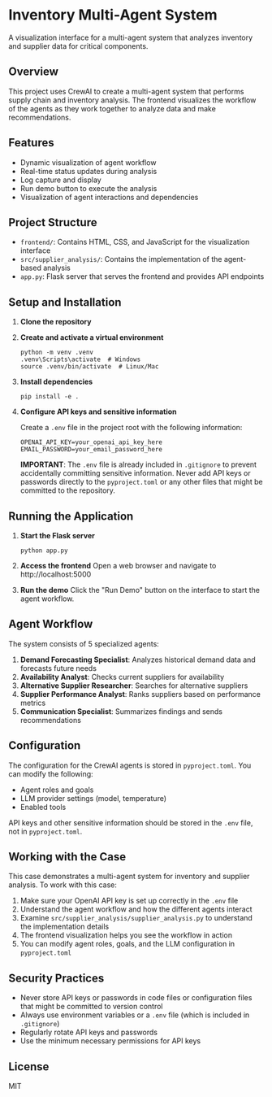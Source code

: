 # Inventory Multi-Agent System

A visualization interface for a multi-agent system that analyzes inventory and supplier data for critical components.

## Overview

This project uses CrewAI to create a multi-agent system that performs supply chain and inventory analysis. The frontend visualizes the workflow of the agents as they work together to analyze data and make recommendations.

## Features

- Dynamic visualization of agent workflow
- Real-time status updates during analysis
- Log capture and display
- Run demo button to execute the analysis
- Visualization of agent interactions and dependencies

## Project Structure

- `frontend/`: Contains HTML, CSS, and JavaScript for the visualization interface
- `src/supplier_analysis/`: Contains the implementation of the agent-based analysis
- `app.py`: Flask server that serves the frontend and provides API endpoints

## Setup and Installation

1. **Clone the repository**

2. **Create and activate a virtual environment**
   ```
   python -m venv .venv
   .venv\Scripts\activate  # Windows
   source .venv/bin/activate  # Linux/Mac
   ```

3. **Install dependencies**
   ```
   pip install -e .
   ```

4. **Configure API keys and sensitive information**
   
   Create a `.env` file in the project root with the following information:
   ```
   OPENAI_API_KEY=your_openai_api_key_here
   EMAIL_PASSWORD=your_email_password_here
   ```
   
   **IMPORTANT**: The `.env` file is already included in `.gitignore` to prevent accidentally committing sensitive information. Never add API keys or passwords directly to the `pyproject.toml` or any other files that might be committed to the repository.

## Running the Application

1. **Start the Flask server**
   ```
   python app.py
   ```

2. **Access the frontend**
   Open a web browser and navigate to http://localhost:5000

3. **Run the demo**
   Click the "Run Demo" button on the interface to start the agent workflow.

## Agent Workflow

The system consists of 5 specialized agents:

1. **Demand Forecasting Specialist**: Analyzes historical demand data and forecasts future needs
2. **Availability Analyst**: Checks current suppliers for availability
3. **Alternative Supplier Researcher**: Searches for alternative suppliers
4. **Supplier Performance Analyst**: Ranks suppliers based on performance metrics
5. **Communication Specialist**: Summarizes findings and sends recommendations

## Configuration

The configuration for the CrewAI agents is stored in `pyproject.toml`. You can modify the following:

- Agent roles and goals
- LLM provider settings (model, temperature)
- Enabled tools

API keys and other sensitive information should be stored in the `.env` file, not in `pyproject.toml`.

## Working with the Case

This case demonstrates a multi-agent system for inventory and supplier analysis. To work with this case:

1. Make sure your OpenAI API key is set up correctly in the `.env` file
2. Understand the agent workflow and how the different agents interact
3. Examine `src/supplier_analysis/supplier_analysis.py` to understand the implementation details
4. The frontend visualization helps you see the workflow in action
5. You can modify agent roles, goals, and the LLM configuration in `pyproject.toml`

## Security Practices

- Never store API keys or passwords in code files or configuration files that might be committed to version control
- Always use environment variables or a `.env` file (which is included in `.gitignore`)
- Regularly rotate API keys and passwords
- Use the minimum necessary permissions for API keys

## License

MIT 